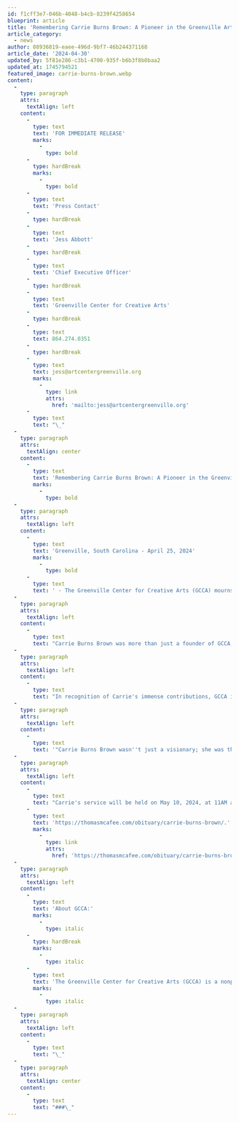 ```yaml
---
id: f1cff3e7-046b-4048-b4cb-8239f4258654
blueprint: article
title: 'Remembering Carrie Burns Brown: A Pioneer in the Greenville Arts Community'
article_category:
  - news
author: 08936819-eaee-496d-9bf7-46b244371168
article_date: '2024-04-30'
updated_by: 5f81e286-c3b1-4700-935f-b6b3f8b8baa2
updated_at: 1745794521
featured_image: carrie-burns-brown.webp
content:
  -
    type: paragraph
    attrs:
      textAlign: left
    content:
      -
        type: text
        text: 'FOR IMMEDIATE RELEASE'
        marks:
          -
            type: bold
      -
        type: hardBreak
        marks:
          -
            type: bold
      -
        type: text
        text: 'Press Contact'
      -
        type: hardBreak
      -
        type: text
        text: 'Jess Abbott'
      -
        type: hardBreak
      -
        type: text
        text: 'Chief Executive Officer'
      -
        type: hardBreak
      -
        type: text
        text: 'Greenville Center for Creative Arts'
      -
        type: hardBreak
      -
        type: text
        text: 864.274.0351
      -
        type: hardBreak
      -
        type: text
        text: jess@artcentergreenville.org
        marks:
          -
            type: link
            attrs:
              href: 'mailto:jess@artcentergreenville.org'
      -
        type: text
        text: "\_"
  -
    type: paragraph
    attrs:
      textAlign: center
    content:
      -
        type: text
        text: 'Remembering Carrie Burns Brown: A Pioneer in the Greenville Arts Community'
        marks:
          -
            type: bold
  -
    type: paragraph
    attrs:
      textAlign: left
    content:
      -
        type: text
        text: 'Greenville, South Carolina - April 25, 2024'
        marks:
          -
            type: bold
      -
        type: text
        text: ' - The Greenville Center for Creative Arts (GCCA) mourns the loss of Carrie Burns Brown, a cherished Founder whose pioneering spirit and unwavering dedication transformed the arts landscape in Greenville and beyond. Carrie passed away after a courageous battle with severe COPD, leaving behind a profound legacy that will forever inspire and shape the future of GCCA.'
  -
    type: paragraph
    attrs:
      textAlign: left
    content:
      -
        type: text
        text: "Carrie Burns Brown was more than just a founder of GCCA; she was the driving force behind its establishment and success. Her passion for the arts, coupled with her visionary leadership, laid the foundation for GCCA to become the vibrant hub of creativity it is today. Without Carrie's vision and tireless efforts, GCCA would not exist, and countless artists would not have had the opportunity to thrive and grow in our community."
  -
    type: paragraph
    attrs:
      textAlign: left
    content:
      -
        type: text
        text: "In recognition of Carrie's immense contributions, GCCA is proud to announce that the Art School will be named in her honor: the Carrie Burns Brown Art School at GCCA. This tribute is a testament to Carrie's lasting impact on the arts community and her commitment to fostering creativity and artistic expression in Greenville and beyond."
  -
    type: paragraph
    attrs:
      textAlign: left
    content:
      -
        type: text
        text: '"Carrie Burns Brown wasn''t just a visionary; she was the heartbeat of the Greenville arts community, and her legacy will forever ignite the creative spirits of generations to come," expressed Jess Abbott, CEO at GCCA. "Her unwavering dedication, boundless passion, and inspiring leadership have left an indelible mark on us all. It''s with profound gratitude and a deep sense of honor that we name the Carrie Burns Brown Art School at GCCA, ensuring her memory lives on in every stroke of paint created within these walls."'
  -
    type: paragraph
    attrs:
      textAlign: left
    content:
      -
        type: text
        text: "Carrie's service will be held on May 10, 2024, at 11AM at Greenville Center for Creative Arts, located at 101 Abney Street followed by a reception to celebrate her life and legacy.\_ For more information about Carrie Burns Brown's life and legacy, please visit: "
      -
        type: text
        text: 'https://thomasmcafee.com/obituary/carrie-burns-brown/.'
        marks:
          -
            type: link
            attrs:
              href: 'https://thomasmcafee.com/obituary/carrie-burns-brown/.'
  -
    type: paragraph
    attrs:
      textAlign: left
    content:
      -
        type: text
        text: 'About GCCA:'
        marks:
          -
            type: italic
      -
        type: hardBreak
        marks:
          -
            type: italic
      -
        type: text
        text: 'The Greenville Center for Creative Arts (GCCA) is a nonprofit community art center dedicated to inspiring, engaging, and enriching the community through the arts. Located in the heart of Greenville, GCCA offers a wide range of classes, workshops, exhibitions, and events for artists of all ages and skill levels.'
        marks:
          -
            type: italic
  -
    type: paragraph
    attrs:
      textAlign: left
    content:
      -
        type: text
        text: "\_"
  -
    type: paragraph
    attrs:
      textAlign: center
    content:
      -
        type: text
        text: "###\_"
---
```

